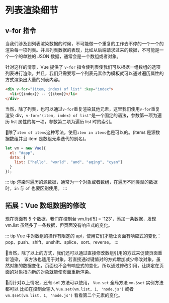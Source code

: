 # 列表渲染细节

## v-for 指令

当我们涉及到列表渲染数据的时候，不可能做一个重复的工作去不停的一个一个的渲染每一项列表。并且列表数据的表现，比如从后端请求过来的数据，不可能是一个一个的单独的 JSON 数据，通常会是一个数组或者对象。

针对这样的情景，Vue 提供了 `v-for` 指令使列表使我们可以根据一组数组的选项列表进行渲染。并且，我们只需要写一个列表元素作为模板就可以通过遍历属性的方式渲染出大量的列表内容。

```html
<div v-for="(item, index) of list" :key="index">
  <li>{{index}} -- {{item}}</li>
</div>
```

当然，除了列表，也可以通过`v-for`重复渲染其他元素，这里我们使用`v-for`重复渲染 div，`v-for="(item, index) of list"`是一个固定的语法，参数第一项为遍历 list 属性的每一项，参数第二项为遍历 list 时的索引。

:apple:除了`item of items`这种写法，使用`item in items`也是可以的。(items 是源数据数组并且 item 是数组元素迭代的别名)。

```js
let vm = new Vue({
  el: "#app",
  data: {
    list: ["hello", "world", "and", "aqing", "cyan"]
  }
});
```

::: tip
渲染时遍历的源数据，通常为一个对象或者数组，在遍历不同类型的数据时，`in` 与 `of` 也要区别使用。
:::

## 拓展：Vue 数组数据的修改

现在页面有 5 个数据，我们在控制台 vm.list[5] = '123'，添加一条数据，发现 vm.list 虽然多了一条数据，但页面没有响应式的变化。

::: tip
Vue 中对数组的操作有限定的 api，使用它们才能让页面有响应式的变化：pop、push、shift、unshift、splice、sort、reverse。
:::

:beer:当然，除了以上的方式，我们还可以通过直接修改数组引用的方式来促使页面重新渲染，
该方法也适用于对象，若直接通过键值对的方式增加减少修改对象，虽然对象的数据变化，页面也不会有响应式的变化，所以通过修改引用，让绑定在页面的对象指向新的对象就能使页面重新渲染。

:art:而针对以上情况，还有 set 方法可以使用，
`Vue.set` 全局方法 `vm.$set` 实例方法都可以
比如在控制台输入 `Vue.set(vm.list, 1, 'node.js')` 或者 `vm.$set(vm.list, 1, 'node.js')` 看看第二个元素的变化。
